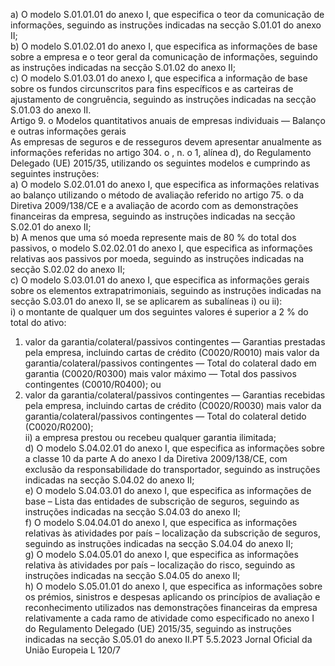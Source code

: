  
a) O modelo S.01.01.01 do anexo I, que especifica o teor da comunicação de informações, seguindo as instruções 
indicadas na secção S.01.01 do anexo II;  
b) O modelo S.01.02.01 do anexo I, que especifica as informações de base sobre a empresa e o teor geral da 
comunicação de informações, seguindo as instruções indicadas na secção S.01.02 do anexo II;  
c) O modelo S.01.03.01 do anexo I, que especifica a informação de base sobre os fundos circunscritos para fins 
específicos e as carteiras de ajustamento de congruência, seguindo as instruções indicadas na secção S.01.03 do 
anexo II.  
Artigo 9.  o 
Modelos quantitativos anuais de empresas individuais — Balanço e outras informações gerais  
As empresas de seguros e de resseguros devem apresentar anualmente as informações referidas no artigo 304.  o , n.  o 1, 
alínea d), do Regulamento Delegado (UE) 2015/35, utilizando os seguintes modelos e cumprindo as seguintes instruções:  
a) O modelo S.02.01.01 do anexo I, que especifica as informações relativas ao balanço utilizando o método de 
avaliação referido no artigo 75.  o da Diretiva 2009/138/CE e a avaliação de acordo com as demonstrações financeiras 
da empresa, seguindo as instruções indicadas na secção S.02.01 do anexo II;  
b) A menos que uma só moeda represente mais de 80 % do total dos passivos, o modelo S.02.02.01 do anexo I, que 
especifica as informações relativas aos passivos por moeda, seguindo as instruções indicadas na secção S.02.02 do 
anexo II;  
c) O modelo S.03.01.01 do anexo I, que especifica as informações gerais sobre os elementos extrapatrimoniais, 
seguindo as instruções indicadas na secção S.03.01 do anexo II, se se aplicarem as subalíneas i) ou ii):  
i) o montante de qualquer um dos seguintes valores é superior a 2 % do total do ativo:  
1) valor da garantia/colateral/passivos contingentes — Garantias prestadas pela empresa, incluindo cartas de 
crédito (C0020/R0010) mais valor da garantia/colateral/passivos contingentes — Total do colateral dado em 
garantia (C0020/R0300) mais valor máximo — Total dos passivos contingentes (C0010/R0400); ou  
2) valor da garantia/colateral/passivos contingentes — Garantias recebidas pela empresa, incluindo cartas de 
crédito (C0020/R0030) mais valor da garantia/colateral/passivos contingentes — Total do colateral detido 
(C0020/R0200);  
ii) a empresa prestou ou recebeu qualquer garantia ilimitada;  
d) O modelo S.04.02.01 do anexo I, que especifica as informações sobre a classe 10 da parte A do anexo I da Diretiva 
2009/138/CE, com exclusão da responsabilidade do transportador, seguindo as instruções indicadas na secção 
S.04.02 do anexo II;  
e) O modelo S.04.03.01 do anexo I, que especifica as informações de base – Lista das entidades de subscrição de 
seguros, seguindo as instruções indicadas na secção S.04.03 do anexo II;  
f) O modelo S.04.04.01 do anexo I, que especifica as informações relativas às atividades por país – localização da 
subscrição de seguros, seguindo as instruções indicadas na secção S.04.04 do anexo II;  
g) O modelo S.04.05.01 do anexo I, que especifica as informações relativa às atividades por país – localização do risco, 
seguindo as instruções indicadas na secção S.04.05 do anexo II;  
h) O modelo S.05.01.01 do anexo I, que especifica as informações sobre os prémios, sinistros e despesas aplicando os 
princípios de avaliação e reconhecimento utilizados nas demonstrações financeiras da empresa relativamente a cada 
ramo de atividade como especificado no anexo I do Regulamento Delegado (UE) 2015/35, seguindo as instruções 
indicadas na secção S.05.01 do anexo II.PT  5.5.2023 Jornal Oficial da União Europeia L 120/7